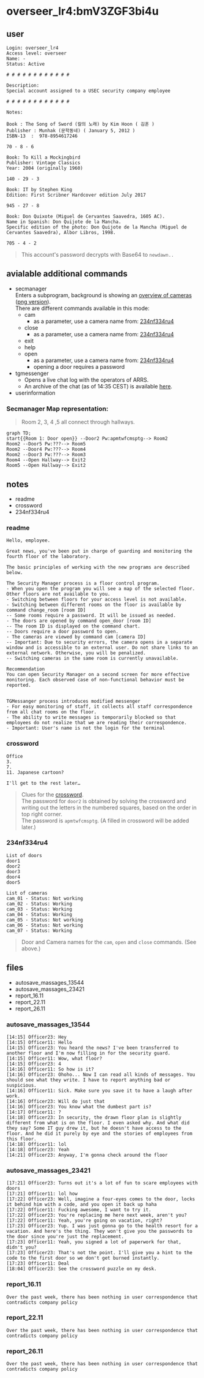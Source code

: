# overseer_lr4:bmV3ZGF3bi4u
## user
```
Login: overseer_lr4
Access level: overseer
Name: -
Status: Active

# # # # # # # # # # # #

Description:
Special account assigned to a USEC security company employee

# # # # # # # # # # # #

Notes:

Book : The Song of Sword (칼의 노래) by Kim Hoon ( 김훈 )
Publisher : Munhak (문학동네) ( January 5, 2012 )
ISBN-13 ‏ : ‎ 978-8954617246

70 - 8 - 6

Book: To Kill a Mockingbird
Publisher: Vintage Classics
Year: 2004 (originally 1960)

140 - 29 - 3

Book: IT by Stephen King
Edition: First Scribner Hardcover edition July 2017

945 - 27 - 8

Book: Don Quixote (Miguel de Cervantes Saavedra, 1605 AC).
Name in Spanish: Don Quijote de la Mancha.
Specific edition of the photo: Don Quijote de la Mancha (Miguel de Cervantes Saavedra), Albor Libros, 1998.

705 - 4 - 2
```
> This account's password decrypts with Base64 to `newdawn..`

## avialable additional commands
- secmanager<br>
  Enters a subprogram, background is showing an [overview of cameras](../Files/92f705925016eeddee2ba5a4ea265999.webm) ([png version](../Files/92f705925016eeddee2ba5a4ea265999.png)).<br>
  There are different commands available in this mode:
  - cam
    - as a parameter, use a camera name from: [234nf334ru4](overseer_lr4.md#234nf334ru4)
  - close
    - as a parameter, use a camera name from: [234nf334ru4](overseer_lr4.md#234nf334ru4)
  - exit
  - help
  - open
    - as a parameter, use a camera name from: [234nf334ru4](overseer_lr4.md#234nf334ru4)
    - opening a door requires a password
- tgmessenger
  - Opens a live chat log with the operators of ARRS.
  - An archive of the chat (as of 14:35 CEST) is available [here](../Files/tgmessenger.md). <!--TODO: add commands into the file about when we opened doors etc -->
- userinformation

### Secmanager Map representation:
> Room 2, 3, 4 ,5 all connect through hallways.
```mermaid
graph TD;
start{{Room 1: Door open}} --Door2 Pw:apmtwfcmsptg--> Room2
Room2 --Door5 Pw:???--> Room5
Room2 --Door4 Pw:???--> Room4
Room2 --Door3 Pw:???--> Room3
Room4 --Open Hallway--> Exit2
Room5 --Open Hallway--> Exit2

```

## notes
- readme
- crossword
- 234nf334ru4


### readme
```
Hello, employee.

Great news, you've been put in charge of guarding and monitoring the fourth floor of the laboratory. 

The basic principles of working with the new programs are described below.

The Security Manager process is a floor control program.
- When you open the program you will see a map of the selected floor. Other floors are not available to you.
- Switching between floors for your access level is not available.
- Switching between different rooms on the floor is available by command change_room [room ID]
-- Some rooms require a password. It will be issued as needed.
- The doors are opened by command open_door [room ID]
-- The room ID is displayed on the command chart.
-- Doors require a door password to open.
- The cameras are viewed by command сam [camera ID]
-- Important: Due to security errors, the camera opens in a separate window and is accessible to an external user. Do not share links to an external network. Otherwise, you will be penalized.
-- Switching cameras in the same room is currently unavailable.

Recommendation
You can open Security Manager on a second screen for more effective monitoring. Each observed case of non-functional behavior must be reported.


TGMessanger process introduces modified messenger
- For easy monitoring of staff, it collects all staff correspondence from all chat rooms on the floor.
- The ability to write messages is temporarily blocked so that employees do not realize that we are reading their correspondence.
- Important: User's name is not the login for the terminal
```


### crossword
```
Office
3.
7.
11. Japanese cartoon?

I'll get to the rest later…
```
> Clues for the [crossword](../Files/crossword.jpg).  
> The password for `door2` is obtained by solving the crossword and writing out the letters in the numbered squares, based on the order in top right corner.  
> The password is `apmtwfcmsptg`. (A filled in crossword will be added later.)


### 234nf334ru4
```
List of doors
door1		
door2		
door3
door4		
door5		

List of cameras
cam_01 - Status: Not working
cam_02 - Status: Working
cam_03 - Status: Working
cam_04 - Status: Working
cam_05 - Status: Not working
cam_06 - Status: Not working
cam_07 - Status: Working
```
> Door and Camera names for the `cam`, `open` and `close` commands. (See above.)


## files
- autosave_massages_13544
- autosave_massages_23421
- report_16.11
- report_22.11
- report_26.11


### autosave_massages_13544
```
[14:15] Officer23: Hey
[14:15] Officer11: Hello
[14:15] Officer23: You heard the news? I've been transferred to another floor and I'm now filling in for the security guard.
[14:15] Officer11: Wow, what floor?
[14:15] Officer23: 4
[14:16] Officer11: So how is it?
[14:16] Officer23: Ohoho... Now I can read all kinds of messages. You should see what they write. I have to report anything bad or suspicious.
[14:16] Officer11: Sick. Make sure you save it to have a laugh after work.
[14:16] Officer23: Will do just that
[14:16] Officer23: You know what the dumbest part is?
[14:17] Officer11: ?
[14:18] Officer23: In security, the drawn floor plan is slightly different from what is on the floor. I even asked why. And what did they say? Some IT guy drew it, but he doesn't have access to the floor. And he did it purely by eye and the stories of employees from this floor. 
[14:18] Officer11: lol
[14:18] Officer23: Yeah
[14:21] Officer23: Anyway, I'm gonna check around the floor
```


### autosave_massages_23421
```
[17:21] Officer23: Turns out it's a lot of fun to scare employees with doors
[17:21] Officer11: lol how
[17:22] Officer23: Well, imagine a four-eyes comes to the door, locks it behind him with a code, and you open it back up haha
[17:22] Officer11: Fucking awesome, I want to try it.
[17:22] Officer23: You're replacing me here next week, aren't you?
[17:22] Officer11: Yeah, you're going on vacation, right?
[17:23] Officer23: Yup. I was just gonna go to the health resort for a vacation. And here's the thing. They won't give you the passwords to the door since you're just the replacement.  
[17:23] Officer11: Yeah, you signed a lot of paperwork for that, didn't you?
[17:23] Officer23: That's not the point. I'll give you a hint to the code to the first door so we don't get burned instantly. 
[17:23] Officer11: Deal
[18:04] Officer23: See the crossword puzzle on my desk.
```


### report_16.11
```
Over the past week, there has been nothing in user correspondence that contradicts company policy
```


### report_22.11
```
Over the past week, there has been nothing in user correspondence that contradicts company policy
```


### report_26.11
```
Over the past week, there has been nothing in user correspondence that contradicts company policy
```
